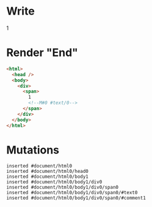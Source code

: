 # Write
  <div><span>1<!M#0 #text/0></span></div>


# Render "End"
```html
<html>
  <head />
  <body>
    <div>
      <span>
        1
        <!--M#0 #text/0-->
      </span>
    </div>
  </body>
</html>
```

# Mutations
```
inserted #document/html0
inserted #document/html0/head0
inserted #document/html0/body1
inserted #document/html0/body1/div0
inserted #document/html0/body1/div0/span0
inserted #document/html0/body1/div0/span0/#text0
inserted #document/html0/body1/div0/span0/#comment1
```